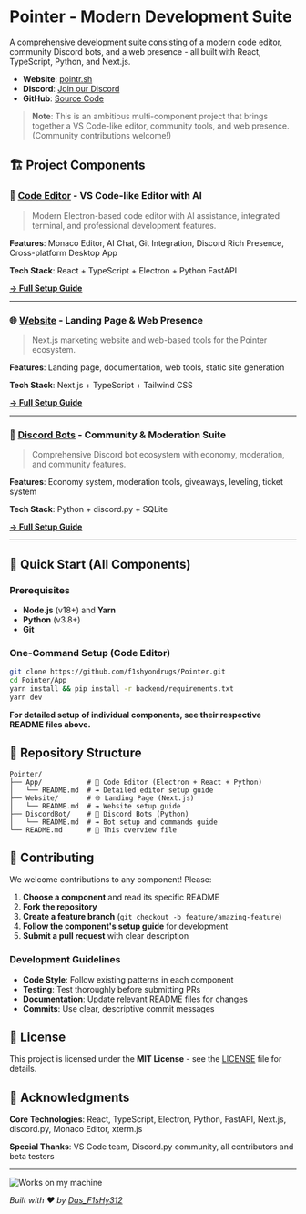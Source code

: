 # Pointer - Modern Development Suite

A comprehensive development suite consisting of a modern code editor, community Discord bots, and a web presence - all built with React, TypeScript, Python, and Next.js.

- **Website**: [pointr.sh](https://pointr.sh)
- **Discord**: [Join our Discord](https://discord.gg/vhgc8THmNk)
- **GitHub**: [Source Code](https://github.com/f1shyondrugs/Pointer)

> **Note**: This is an ambitious multi-component project that brings together a VS Code-like editor, community tools, and web presence. (Community contributions welcome!)

## 🏗️ Project Components

### 📝 [**Code Editor**](App/README.md) - VS Code-like Editor with AI
> Modern Electron-based code editor with AI assistance, integrated terminal, and professional development features.

**Features**: Monaco Editor, AI Chat, Git Integration, Discord Rich Presence, Cross-platform Desktop App

**Tech Stack**: React + TypeScript + Electron + Python FastAPI

**[→ Full Setup Guide](App/README.md)**

---

### 🌐 [**Website**](Website/README.md) - Landing Page & Web Presence  
> Next.js marketing website and web-based tools for the Pointer ecosystem.

**Features**: Landing page, documentation, web tools, static site generation

**Tech Stack**: Next.js + TypeScript + Tailwind CSS

**[→ Full Setup Guide](Website/README.md)**

---

### 🤖 [**Discord Bots**](DiscordBot/README.md) - Community & Moderation Suite
> Comprehensive Discord bot ecosystem with economy, moderation, and community features.

**Features**: Economy system, moderation tools, giveaways, leveling, ticket system

**Tech Stack**: Python + discord.py + SQLite

**[→ Full Setup Guide](DiscordBot/README.md)**

---

## 🚀 Quick Start (All Components)

### Prerequisites
- **Node.js** (v18+) and **Yarn**
- **Python** (v3.8+)
- **Git**

### One-Command Setup (Code Editor)
```bash
git clone https://github.com/f1shyondrugs/Pointer.git
cd Pointer/App
yarn install && pip install -r backend/requirements.txt
yarn dev
```

**For detailed setup of individual components, see their respective README files above.**

## 📁 Repository Structure

```
Pointer/
├── App/           # 📝 Code Editor (Electron + React + Python)
│   └── README.md  # → Detailed editor setup guide
├── Website/       # 🌐 Landing Page (Next.js)
│   └── README.md  # → Website setup guide  
├── DiscordBot/    # 🤖 Discord Bots (Python)
│   └── README.md  # → Bot setup and commands guide
└── README.md      # 📖 This overview file
```

## 🤝 Contributing

We welcome contributions to any component! Please:

1. **Choose a component** and read its specific README
2. **Fork the repository** 
3. **Create a feature branch** (`git checkout -b feature/amazing-feature`)
4. **Follow the component's setup guide** for development
5. **Submit a pull request** with clear description

### Development Guidelines
- **Code Style**: Follow existing patterns in each component
- **Testing**: Test thoroughly before submitting PRs  
- **Documentation**: Update relevant README files for changes
- **Commits**: Use clear, descriptive commit messages

## 📜 License

This project is licensed under the **MIT License** - see the [LICENSE](LICENSE) file for details.

## 🙏 Acknowledgments

**Core Technologies**: React, TypeScript, Electron, Python, FastAPI, Next.js, discord.py, Monaco Editor, xterm.js

**Special Thanks**: VS Code team, Discord.py community, all contributors and beta testers

---

![Works on my machine](https://github.com/user-attachments/assets/ec187cfa-001a-4ced-9f91-0bf0fb977f34)


*Built with ❤️ by [Das_F1sHy312](https://github.com/f1shyondrugs)*
